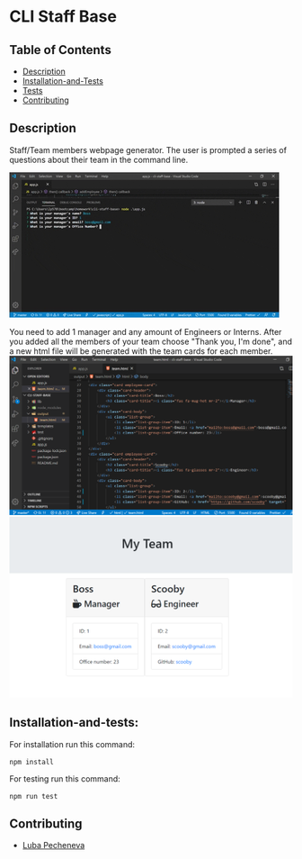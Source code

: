 
# CLI Staff Base

## Table of Contents

* [Description](#description)
* [Installation-and-Tests](##installation-and-tests)
* [Tests](##tests)
* [Contributing](##contributing)


## Description
Staff/Team members webpage generator. The user is prompted a series of questions about their team in the command line.

![Demo](/assets/demo.gif)

You need to add 1 manager and any amount of Engineers or Interns. After you added all the members of your team choose "Thank you, I'm done", and a new html file will be generated with the team cards for each member.
![HTML](/assets/html.png)  
![Page](/assets/page.png)  
## Installation-and-tests:
For installation run this command:
<pre><code>npm install</code></pre>

For testing run this command: 
<pre><code>npm run test</code></pre>

## Contributing
        
- [Luba Pecheneva](https://github.com/lp5786766)


        


